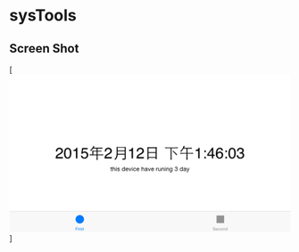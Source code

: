 # sysTools
Screen Shot
-----
[![iOS Icon](https://github.com/yarshure/sysTools/blob/master/iOS%20Simulator%20Screen%20Shot%202015年2月15日%2016.51.18.png?raw=true)]